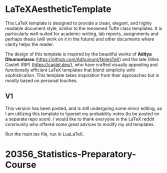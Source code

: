 # LaTeXAestheticTemplate
This LaTeX template is designed to provide a clean, elegant, and highly readable document style, similar to the renowned Tufte class templates. It is particularly well-suited for academic writing, lab reports, assignments and perhaps thesis (will work on it in the future) and other documents where clarity helps the reader.

The design of this template is inspired by the beautiful works of **Aditya Dhumuntarao** (https://github.com/Adhumunt/NotesTeX) and the late Gilles Castell (RIP) (https://castel.dev/), who have crafted visually appealing and functionally efficient LaTeX templates that blend simplicity with sophistication. This template takes inspiration from their approaches but is mostly based on personal touches. 

## V1
This version has been posted, and is still undergoing some minor editing, as I am utilizing this template to typeset my probability notes (to be posted on a separate repo soon). I would like to thank everyone in the LaTeX reddit community who offered some great advices to modify my old templates.

Run the main.tex file, run in LuaLaTeX.


# 20356_Statistics-Preparatory-Course
